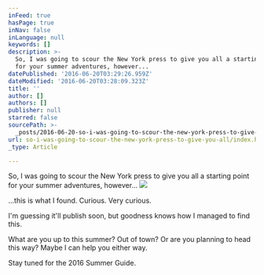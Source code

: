 ```yaml
---
inFeed: true
hasPage: true
inNav: false
inLanguage: null
keywords: []
description: >-
  So, I was going to scour the New York press to give you all a starting point
  for your summer adventures, however...
datePublished: '2016-06-20T03:29:26.959Z'
dateModified: '2016-06-20T03:28:09.323Z'
title: ''
author: []
authors: []
publisher: null
starred: false
sourcePath: >-
  _posts/2016-06-20-so-i-was-going-to-scour-the-new-york-press-to-give-you-all.md
url: so-i-was-going-to-scour-the-new-york-press-to-give-you-all/index.html
_type: Article

---
```

So, I was going to scour the New York press to give you all a starting point for your summer adventures, however...
![](https://the-grid-user-content.s3-us-west-2.amazonaws.com/cd479b88-0361-47bb-b09c-ed3c76950832.png)

...this is what I found. Curious. Very curious.

I'm guessing it'll publish soon, but goodness knows how I managed to find this.

What are you up to this summer? Out of town? Or are you planning to head this way? Maybe I can help you either way. 

Stay tuned for the 2016 Summer Guide.